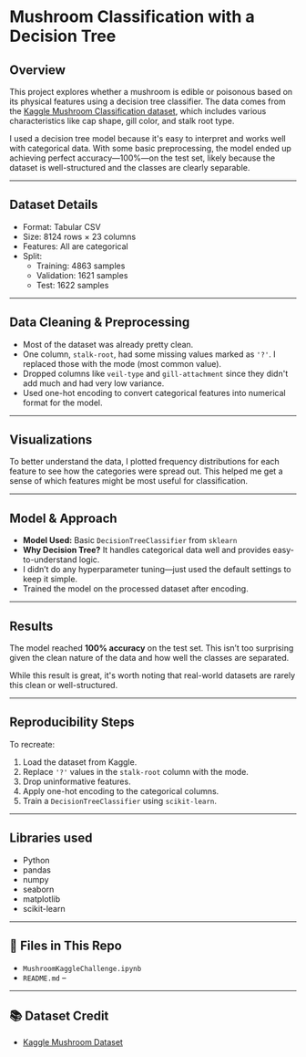 # Mushroom Classification with a Decision Tree

## Overview

This project explores whether a mushroom is edible or poisonous based on its physical features using a decision tree classifier. The data comes from the [Kaggle Mushroom Classification dataset](https://www.kaggle.com/datasets/uciml/mushroom-classification/data), which includes various characteristics like cap shape, gill color, and stalk root type.  

I used a decision tree model because it's easy to interpret and works well with categorical data. With some basic preprocessing, the model ended up achieving perfect accuracy—100%—on the test set, likely because the dataset is well-structured and the classes are clearly separable.

---

## Dataset Details

- Format: Tabular CSV
- Size: 8124 rows × 23 columns
- Features: All are categorical
- Split:  
  - Training: 4863 samples  
  - Validation: 1621 samples  
  - Test: 1622 samples

---

## Data Cleaning & Preprocessing

- Most of the dataset was already pretty clean.
- One column, `stalk-root`, had some missing values marked as `'?'`. I replaced those with the mode (most common value).
- Dropped columns like `veil-type` and `gill-attachment` since they didn't add much and had very low variance.
- Used one-hot encoding to convert categorical features into numerical format for the model.

---

## Visualizations

To better understand the data, I plotted frequency distributions for each feature to see how the categories were spread out. This helped me get a sense of which features might be most useful for classification.

---

## Model & Approach

- **Model Used:** Basic `DecisionTreeClassifier` from `sklearn`
- **Why Decision Tree?** It handles categorical data well and provides easy-to-understand logic.
- I didn’t do any hyperparameter tuning—just used the default settings to keep it simple.
- Trained the model on the processed dataset after encoding.

---

## Results

The model reached **100% accuracy** on the test set. This isn’t too surprising given the clean nature of the data and how well the classes are separated.

While this result is great, it's worth noting that real-world datasets are rarely this clean or well-structured.

---

## Reproducibility Steps

To recreate:
1. Load the dataset from Kaggle.
2. Replace `'?'` values in the `stalk-root` column with the mode.
3. Drop uninformative features.
4. Apply one-hot encoding to the categorical columns.
5. Train a `DecisionTreeClassifier` using `scikit-learn`.

---

## Libraries used

- Python
- pandas
- numpy
- seaborn
- matplotlib
- scikit-learn

---

## 📁 Files in This Repo

- `MushroomKaggleChallenge.ipynb`  
- `README.md` – 

---

## 📚 Dataset Credit

- [Kaggle Mushroom Dataset](https://www.kaggle.com/datasets/uciml/mushroom-classification/data)
